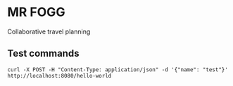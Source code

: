 # MR FOGG
Collaborative travel planning

## Test commands

```
curl -X POST -H "Content-Type: application/json" -d '{"name": "test"}' http://localhost:8080/hello-world
```

